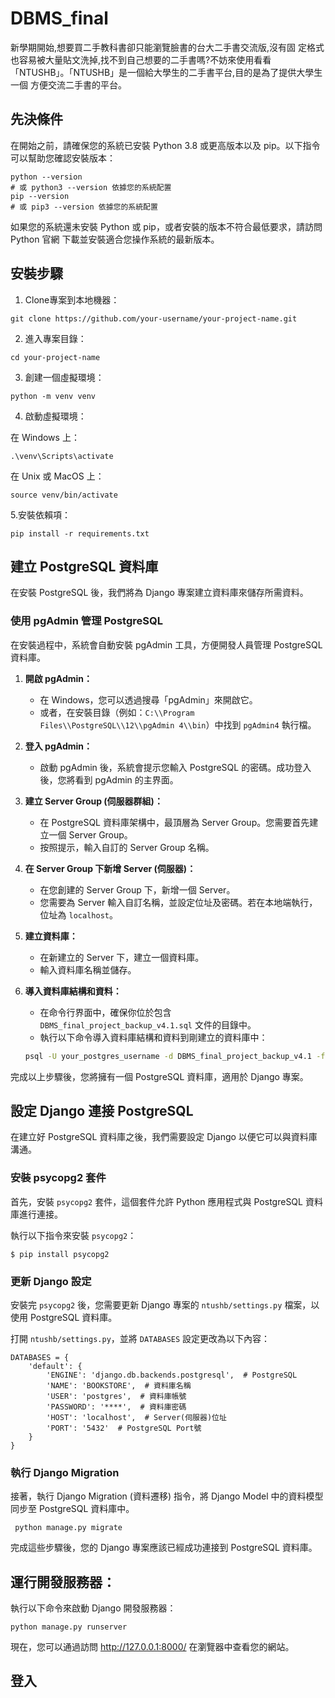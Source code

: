 # DBMS_final
新學期開始,想要買二手教科書卻只能瀏覽臉書的台大二手書交流版,沒有固
定格式也容易被大量貼文洗掉,找不到自己想要的二手書嗎?不妨來使用看看
「NTUSHB」。「NTUSHB」是一個給大學生的二手書平台,目的是為了提供大學生一個
方便交流二手書的平台。

## 先決條件

在開始之前，請確保您的系統已安裝 Python 3.8 或更高版本以及 pip。以下指令可以幫助您確認安裝版本：

```
python --version
# 或 python3 --version 依據您的系統配置
pip --version
# 或 pip3 --version 依據您的系統配置
```
如果您的系統還未安裝 Python 或 pip，或者安裝的版本不符合最低要求，請訪問 Python 官網 下載並安裝適合您操作系統的最新版本。
## 安裝步驟
1. Clone專案到本地機器：

```
git clone https://github.com/your-username/your-project-name.git
```
2. 進入專案目錄：
```
cd your-project-name
```
3. 創建一個虛擬環境：
```
python -m venv venv
```

4. 啟動虛擬環境：

在 Windows 上：
```
.\venv\Scripts\activate
```
在 Unix 或 MacOS 上：

```
source venv/bin/activate
```
5.安裝依賴項：

```
pip install -r requirements.txt
```
## 建立 PostgreSQL 資料庫

在安裝 PostgreSQL 後，我們將為 Django 專案建立資料庫來儲存所需資料。

### 使用 pgAdmin 管理 PostgreSQL

在安裝過程中，系統會自動安裝 pgAdmin 工具，方便開發人員管理 PostgreSQL 資料庫。

 
1. **開啟 pgAdmin：**
   - 在 Windows，您可以透過搜尋「pgAdmin」來開啟它。
   - 或者，在安裝目錄（例如：`C:\\Program Files\\PostgreSQL\\12\\pgAdmin 4\\bin`）中找到 `pgAdmin4` 執行檔。

2. **登入 pgAdmin：**
   - 啟動 pgAdmin 後，系統會提示您輸入 PostgreSQL 的密碼。成功登入後，您將看到 pgAdmin 的主界面。

3. **建立 Server Group (伺服器群組)：**
   - 在 PostgreSQL 資料庫架構中，最頂層為 Server Group。您需要首先建立一個 Server Group。
   - 按照提示，輸入自訂的 Server Group 名稱。


4. **在 Server Group 下新增 Server (伺服器)：**
   - 在您創建的 Server Group 下，新增一個 Server。
   - 您需要為 Server 輸入自訂名稱，並設定位址及密碼。若在本地端執行，位址為 `localhost`。


5. **建立資料庫：**
   - 在新建立的 Server 下，建立一個資料庫。
   - 輸入資料庫名稱並儲存。


6. **導入資料庫結構和資料：**
   - 在命令行界面中，確保你位於包含 `DBMS_final_project_backup_v4.1.sql` 文件的目錄中。
   - 執行以下命令導入資料庫結構和資料到剛建立的資料庫中：
   ```bash
   psql -U your_postgres_username -d DBMS_final_project_backup_v4.1 -f DBMS_final_project_backup_v4.1.sql


完成以上步驟後，您將擁有一個 PostgreSQL 資料庫，適用於 Django 專案。
## 設定 Django 連接 PostgreSQL

在建立好 PostgreSQL 資料庫之後，我們需要設定 Django 以便它可以與資料庫溝通。

### 安裝 psycopg2 套件

首先，安裝 `psycopg2` 套件，這個套件允許 Python 應用程式與 PostgreSQL 資料庫進行連接。

執行以下指令來安裝 `psycopg2`：

```
$ pip install psycopg2
```
### 更新 Django 設定

安裝完 `psycopg2` 後，您需要更新 Django 專案的 `ntushb/settings.py` 檔案，以使用 PostgreSQL 資料庫。

打開 `ntushb/settings.py`，並將 `DATABASES` 設定更改為以下內容：
```
DATABASES = {
    'default': {
        'ENGINE': 'django.db.backends.postgresql',  # PostgreSQL
        'NAME': 'BOOKSTORE',  # 資料庫名稱
        'USER': 'postgres',  # 資料庫帳號
        'PASSWORD': '****',  # 資料庫密碼
        'HOST': 'localhost',  # Server(伺服器)位址
        'PORT': '5432'  # PostgreSQL Port號
    }
}

```
### 執行 Django Migration

接著，執行 Django Migration (資料遷移) 指令，將 Django Model 中的資料模型同步至 PostgreSQL 資料庫中。
```
 python manage.py migrate
```
完成這些步驟後，您的 Django 專案應該已經成功連接到 PostgreSQL 資料庫。

## 運行開發服務器：
執行以下命令來啟動 Django 開發服務器：
```
python manage.py runserver
```
現在，您可以通過訪問 http://127.0.0.1:8000/ 在瀏覽器中查看您的網站。

## 登入
